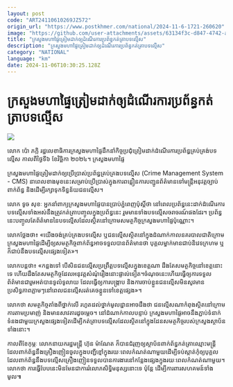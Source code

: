 ```yaml
---
layout: post
code: "ART24110610269JZ572"
origin_url: "https://www.postkhmer.com/national/2024-11-6-1721-260620"
image: "https://github.com/user-attachments/assets/63134f3c-d847-4742-a61d-0a46cc330143"
title: "ក្រសួង​មហាផ្ទៃ​ត្រៀម​ដាក់​ឲ្យ​ដំណើរ​ការ​ប្រព័ន្ធ​កត់ត្រា​បទ​ល្មើស"
description: "​​ក្រសួង​មហាផ្ទៃ​ត្រៀម​ដាក់​ឲ្យ​ដំណើរ​ការ​ប្រព័ន្ធ​កត់ត្រា​បទ​ល្មើស​"
category: "NATIONAL"
language: "km"
date: 2024-11-06T10:30:25.128Z
---
```


# ក្រសួង​មហាផ្ទៃ​ត្រៀម​ដាក់​ឲ្យ​ដំណើរ​ការ​ប្រព័ន្ធ​កត់ត្រា​បទ​ល្មើស

![](https://github.com/user-attachments/assets/1ef68ae1-5ac9-4eec-a2fd-78f8f9182e19)

លោក ប៉ោ ភក្កិ រដ្ឋលេខាធិការ​ក្រសួង​មហាផ្ទៃ​ដឹកនាំ​កិច្ច​ប្រជុំ​ត្រៀម​ដាក់​ដំណើរការ​ប្រព័ន្ធ​គ្រប់គ្រង់​បទ​ល្មើស កាល​ពី​ថ្ងៃ​ទី៦ ខែវិច្ឆិកា ២០២៤។ ក្រសួង​មហាផ្ទៃ

ក្រសួង​មហាផ្ទៃ​ត្រៀម​ដាក់​ឲ្យ​ប្រើប្រាស់​ប្រព័ន្ធ​​គ្រប់​គ្រង​បទល្មើស (Crime Management System - CMS) នា​ពេល​ខាង​មុខ​នេះ​សម្រាប់​ប្រើប្រាស់​ក្នុង​ការ​ពន្លឿន​​ការ​បញ្ជូន​​ព័ត៌មាន​ទៅ​មន្ត្រី​អនុវត្ត​ច្បាប់​ពាក់​ព័ន្ធ និង​ដើម្បី​រក្សា​ទុក​ទិន្នន័យ​ជន​ល្មើស។

លោក ទូច សុខៈ អ្នក​នាំពាក្យ​ក្រសួង​មហាផ្ទៃ​បាន​ប្រាប់​ភ្នំពេញ​ប៉ុស្តិ៍​ថា នៅ​ពេល​ប្រព័ន្ធ​នេះ​ដាក់​ដំណើរ​ការ បទ​ល្មើស​ទាំង​អស់​នឹង​ត្រូវ​កត់ត្រា​បញ្ចូល​ក្នុង​ប្រព័ន្ធ​នេះ រួម​មាន​ទាំង​បទ​ល្មើស​ចរាចរណ៍​ផង​ដែរ។ ប្រព័ន្ធ​នេះ​បញ្ចូល​តែ​ព័ត៌មាន​នៃ​បទ​ល្មើស​ដែល​ស្ថិត​នៅ​ក្រោម​សមត្ថកិច្ច​ក្រសួង​មហាផ្ទៃ​ប៉ុណ្ណោះ។

លោក​ថ្លែង​ថា៖ «យើង​ចង់​គ្រប់​គ្រង​បទ​ល្មើស ឬ​ជនល្មើស​ស្ថិត​នៅ​ក្នុង​ដំណាក់​កាល​នគរបាល​ជាតិ​ ក្រោម​ក្រសួង​មហាផ្ទៃ​ដើម្បី​ឲ្យ​សមត្ថកិច្ច​ពាក់​ព័ន្ធ​អាច​ទទួល​បាន​ព័ត៌មាន​ថា បុគ្គល​ម្នាក់​មាន​ជាប់​និវេទក្រហម ឬ​ក៏​ជាប់​នឹង​បទ​ល្មើស​ផ្សេង​ទៀត»។

លោក​​បន្ត​ថា៖ «កន្លង​ទៅ បើ​សិន​ជនល្មើស​ប្រព្រឹត្ត​បទ​ល្មើស​ក្នុង​ខេត្ត​ណា ដឹង​តែ​សមត្ថកិច្ច​នៅ​ខេត្ត​នោះ​ទេ ហើយ​ដឹង​តែ​សមត្ថកិច្ច​ដែល​អនុវត្ត​សំណុំ​រឿង​នោះ​ផ្ទាល់​ទៀត។​ ចំណុច​នេះ​ហើយ​ធ្វើ​ឲ្យ​ការ​ទទួល​ព័ត៌មាន​ជារួម​អត់​បាន​ទូលំទូលាយ ដែល​ធ្វើ​ឲ្យ​ការ​បង្ក្រាប និង​ការ​ចាប់​ខ្លួន​ជន​ល្មើស​មិន​សូវ​មាន​ប្រសិទ្ធភាព​ភ្លាមៗ​ នៅ​ពេល​ជន​ល្មើស​រត់​គេច​ខ្លួន​ទៅ​ខេត្ត​ផ្សេង»។

លោក​ថា សមត្ថកិច្ច​តាំង​ពី​ថ្នាក់​លើ រហូត​ដល់​ថ្នាក់​មូលដ្ឋាន​អាច​ដឹង​ថា ជន​ល្មើស​ណា​កំពុង​ស្ថិត​នៅ​ក្រោម​ការ​តាម​ប្រមាញ់ និង​មាន​សាវតារ​ដូចម្ដេច។ នៅ​ដំណាក់​កាល​បន្ទាប់ ក្រសួង​មហាផ្ទៃ​អាច​នឹង​ភ្ជាប់​ទំនាក់​ទំនង​ជាមួយ​ក្រសួង​ផ្សេង​ទៀត​ដើម្បី​កត់​ត្រា​បទ​ល្មើស​ដែល​ស្ថិត​នៅ​​ក្នុង​ដែន​សមត្ថកិច្ច​របស់​ក្រសួង​ស្ថាប័ន​ទាំង​នោះ។

កាល​ពី​ខែ​កុម្ភៈ លោក​នាយក​រដ្ឋមន្ត្រី ហ៊ុន ម៉ាណែត ក៏បាន​ជំរុញ​ឲ្យ​ស្ថាប័ន​ពាក់​ព័ន្ធ​កត់ត្រា​ឈ្មោះ​មន្ត្រី​ដែល​ពាក់​ព័ន្ធ​នឹង​គ្រឿង​ញៀន​ចូល​ក្នុង​បញ្ជី​ខ្មៅ​ក្នុង​រយៈ​ពេល​កំណត់​ណា​មួយ​ដើម្បី​ទប់ស្កាត់​កុំ​ឲ្យ​បុគ្គល​ដែល​ពាក់​ព័ន្ធ​នឹង​បទ​ល្មើស​គ្រឿង​ញៀន​ទទួល​បាន​ការងារ​នៅ​កន្លែង​ផ្សេង​ក្នុង​រយៈ​ពេល​កំណត់​ណា​មួយ។ លោក​ថា ការ​ធ្វើ​បែប​នេះ​មិន​មែន​ជា​ការ​រំលោភ​សិទ្ធិ​មនុស្ស​នោះ​ទេ ប៉ុន្តែ ដើម្បី​ការពារ​សហគមន៍​ទាំង​មូល៕